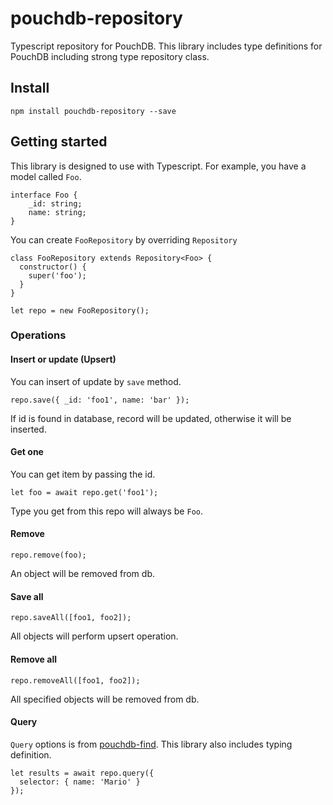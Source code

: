 # pouchdb-repository
Typescript repository for PouchDB. This library includes type definitions for PouchDB including strong type repository class.

## Install

```
npm install pouchdb-repository --save
```

## Getting started

This library is designed to use with Typescript. For example, you have a model called `Foo`.

```
interface Foo {
    _id: string;
    name: string;
}
```

You can create `FooRepository` by overriding `Repository`

```
class FooRepository extends Repository<Foo> {
  constructor() {
    super('foo');
  }
}

let repo = new FooRepository();
```

### Operations

#### Insert or update (Upsert)

You can insert of update by `save` method.

```
repo.save({ _id: 'foo1', name: 'bar' });
```

If id is found in database, record will be updated, otherwise it will be inserted.

#### Get one

You can get item by passing the id.

```
let foo = await repo.get('foo1');
```

Type you get from this repo will always be `Foo`.

#### Remove

```
repo.remove(foo);
```

An object will be removed from db.

#### Save all

```
repo.saveAll([foo1, foo2]);
```

All objects will perform upsert operation.

#### Remove all

```
repo.removeAll([foo1, foo2]);
```

All specified objects will be removed from db.

#### Query

`Query` options is from [pouchdb-find](https://github.com/nolanlawson/pouchdb-find). This library also includes typing definition.

```
let results = await repo.query({
  selector: { name: 'Mario' }
});
```
